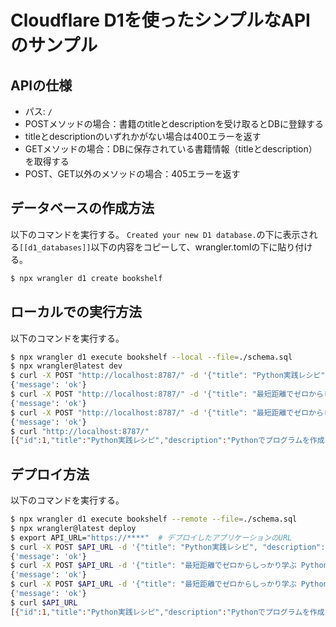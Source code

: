 # Cloudflare D1を使ったシンプルなAPIのサンプル
## APIの仕様
* パス: `/`
* POSTメソッドの場合：書籍のtitleとdescriptionを受け取るとDBに登録する
* titleとdescriptionのいずれかがない場合は400エラーを返す
* GETメソッドの場合：DBに保存されている書籍情報（titleとdescription）を取得する
* POST、GET以外のメソッドの場合：405エラーを返す

## データベースの作成方法
以下のコマンドを実行する。
`Created your new D1 database.`の下に表示される`[[d1_databases]]`以下の内容をコピーして、wrangler.tomlの下に貼り付ける。

```bash
$ npx wrangler d1 create bookshelf
```

## ローカルでの実行方法
以下のコマンドを実行する。

```bash
$ npx wrangler d1 execute bookshelf --local --file=./schema.sql
$ npx wrangler@latest dev
$ curl -X POST "http://localhost:8787/" -d '{"title": "Python実践レシピ", "description": "Pythonでプログラムを作成するときに役立つ機能とライブラリを網羅した、実践的なレシピ集です。"}'
{'message': 'ok'}
$ curl -X POST "http://localhost:8787/" -d '{"title": "最短距離でゼロからしっかり学ぶ Python入門 必修編", "description": "プログラミング環境の用意，基本的なプログラムの書き方に始まり，リスト，辞書，クラス，関数といった基礎的な知識からエラー処理，テストコードの書き方までを演習問題を交えながら，わかりやすく解説します。"}'
{'message': 'ok'}
$ curl -X POST "http://localhost:8787/" -d '{"title": "最短距離でゼロからしっかり学ぶ Python入門 実践編", "description": "「エイリアン侵略ゲーム」「データの可視化」「Webアプリケーション」という3つのプロジェクトにチャレンジします。"}'
{'message': 'ok'}
$ curl "http://localhost:8787/"
[{"id":1,"title":"Python実践レシピ","description":"Pythonでプログラムを作成するときに役立つ機能とライブラリを網羅した、実践的なレシピ集です。"},{"id":2,"title":"最短距離でゼロからしっかり学ぶ Python入門 必修編","description":"プログラミング環境の用意，基本的なプログラムの書き方に始まり，リスト，辞書，クラス，関数といった基礎的な知識からエラー処理，テストコードの書き方までを演習問題を交えながら，わかりやすく解説します。"},{"id":3,"title":"最短距離でゼロからしっかり学ぶ Python入門 実践編","description":"「エイリアン侵略ゲーム」「データの可視化」「Webアプリケーション」という3つのプロジェクトにチャレンジします。"}]
```

## デプロイ方法
以下のコマンドを実行する。

```bash
$ npx wrangler d1 execute bookshelf --remote --file=./schema.sql
$ npx wrangler@latest deploy
$ export API_URL="https://****"  # デプロイしたアプリケーションのURL
$ curl -X POST $API_URL -d '{"title": "Python実践レシピ", "description": "Pythonでプログラムを作成するときに役立つ機能とライブラリを網羅した、実践的なレシピ集です。"}'
{'message': 'ok'}
$ curl -X POST $API_URL -d '{"title": "最短距離でゼロからしっかり学ぶ Python入門 必修編", "description": "プログラミング環境の用意，基本的なプログラムの書き方に始まり，リスト，辞書，クラス，関数といった基礎的な知識からエラー処理，テストコードの書き方までを演習問題を交えながら，わかりやすく解説します。"}'
{'message': 'ok'}
$ curl -X POST $API_URL -d '{"title": "最短距離でゼロからしっかり学ぶ Python入門 実践編", "description": "「エイリアン侵略ゲーム」「データの可視化」「Webアプリケーション」という3つのプロジェクトにチャレンジします。"}'
{'message': 'ok'}
$ curl $API_URL
[{"id":1,"title":"Python実践レシピ","description":"Pythonでプログラムを作成するときに役立つ機能とライブラリを網羅した、実践的なレシピ集です。"},{"id":2,"title":"最短距離でゼロからしっかり学ぶ Python入門 必修編","description":"プログラミング環境の用意，基本的なプログラムの書き方に始まり，リスト，辞書，クラス，関数といった基礎的な知識からエラー処理，テストコードの書き方までを演習問題を交えながら，わかりやすく解説します。"},{"id":3,"title":"最短距離でゼロからしっかり学ぶ Python入門 実践編","description":"「エイリアン侵略ゲーム」「データの可視化」「Webアプリケーション」という3つのプロジェクトにチャレンジします。"}]
```

